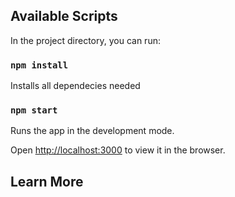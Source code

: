 ## Available Scripts

In the project directory, you can run:

### `npm install`

Installs all dependecies needed

### `npm start`

Runs the app in the development mode.<br />

Open [http://localhost:3000](http://localhost:3000) to view it in the browser.


## Learn More

